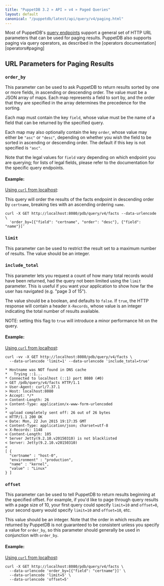 ```yaml
---
title: "PuppetDB 3.2 » API » v4 » Paged Queries"
layout: default
canonical: "/puppetdb/latest/api/query/v4/paging.html"
---
```


[api]: ../../index.html
[curl]: ../curl.html#using-curl-from-localhost-non-sslhttp
[query]: ./query.html
[operators]: ./operators.html

Most of PuppetDB's [query endpoints][api] support a general set of HTTP URL parameters that
can be used for paging results. PuppetDB also supports paging via query
operators, as described in the [operators documentation][operators#paging]

## URL Parameters for Paging Results

### `order_by`

This parameter can be used to ask PuppetDB to return results sorted by one or more fields, in
ascending or descending order.  The value must be a JSON array of maps.  Each map represents a field
to sort by, and the order that they are specified in the array determines the precedence for the
sorting.

Each map must contain the key `field`, whose value must be the name of a field that can be
returned by the specified query.

Each map may also optionally contain the key `order`, whose value may either be `"asc"` or
`"desc"`, depending on whether you wish the field to be sorted in ascending or descending
order.  The default if this key is not specified is `"asc"`.

Note that the legal values for `field` vary depending on which endpoint you are querying; for
lists of legal fields, please refer to the documentation for the specific query endpoints.

#### Example:

[Using `curl` from localhost][curl]:

This query will order the results of the facts endpoint in descending order by
`certname`, breaking ties with an ascending ordering `name`.

    curl -X GET http://localhost:8080/pdb/query/v4/facts --data-urlencode \
      'order_by=[{"field": "certname", "order": "desc"}, {"field": "name"}]'

### `limit`

This parameter can be used to restrict the result set to a maximum number of results.
The value should be an integer.

### `include_total`

This parameter lets you request a count of how many total records would have been returned, had the query not been limited using the `limit` parameter. This is useful if you want your application to show how far the user has navigated (e.g. "page 3 of 15").

The value should be a boolean, and defaults to `false`. If `true`, the HTTP response will contain a header `X-Records`, whose value is an integer indicating the total number of results available.

NOTE: setting this flag to `true` will introduce a minor performance hit on the query.

#### Example:

[Using `curl` from localhost][curl]:

    curl -vv -X GET http://localhost:8080/pdb/query/v4/facts \
      --data-urlencode 'limit=1' --data-urlencode 'include_total=true'

    * Hostname was NOT found in DNS cache
    *   Trying ::1...
    * Connected to localhost (::1) port 8080 (#0)
    > GET /pdb/query/v4/facts HTTP/1.1
    > User-Agent: curl/7.37.1
    > Host: localhost:8080
    > Accept: */*
    > Content-Length: 26
    > Content-Type: application/x-www-form-urlencoded
    >
    * upload completely sent off: 26 out of 26 bytes
    < HTTP/1.1 200 OK
    < Date: Mon, 22 Jun 2015 19:17:35 GMT
    < Content-Type: application/json; charset=utf-8
    < X-Records: 1148
    < Content-Length: 105
    * Server Jetty(9.2.10.v20150310) is not blacklisted
    < Server: Jetty(9.2.10.v20150310)
    <
    [ {
      "certname" : "host-0",
      "environment" : "production",
      "name" : "kernel",
      "value" : "Linux"
    } ]

### `offset`

This parameter can be used to tell PuppetDB to return results beginning at the specified offset.
For example, if you'd like to page through query results with a page size of 10, your first
query could specify `limit=10` and `offset=0`, your second query would specify `limit=10` and
`offset=10`, etc.

This value should be an integer.  Note that the order in which results are returned by PuppetDB
is not guaranteed to be consistent unless you specify a value for `order_by`, so this parameter
should generally be used in conjunction with `order_by`.

#### Example:

[Using `curl` from localhost][curl]:

    curl -X GET http://localhost:8080/pdb/query/v4/facts \
      --data-urlencode 'order_by=[{"field": "certname"}]' \
      --data-urlencode 'limit=5' \
      --data-urlencode 'offset=5'
